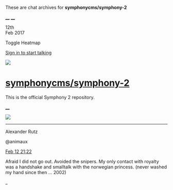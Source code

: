 These are chat archives for **symphonycms/symphony-2**

[__](/symphonycms/symphony-2/archives/2017/02/13)
[__](/symphonycms/symphony-2/archives/2017/02/11)

12th  
Feb 2017

Toggle Heatmap

[Sign in to start talking](/login?action=login&button=archive-login)

![](https://avatars-02.gitter.im/group/iv/3/57542c45c43b8c601977197e?s=48)

#  [symphonycms/symphony-2](/symphonycms/symphony-2)

This is the official Symphony 2 repository.

[ __ ](/orgs/symphonycms/rooms "More symphonycms rooms" )

![](https://avatars2.githubusercontent.com/u/446874?v=3&s=30)

__ __

Alexander Rutz

@animaux

[Feb 12
21:22](https://gitter.im/symphonycms/symphony-2?at=58a0d2181465c46a5656f805 ""
)

Afraid I did not go out. Avoided the snipers. My only contact with royalty was
a handshake and smalltalk with the norwegian princess. (never washed my hand
since then … 2002)

_

